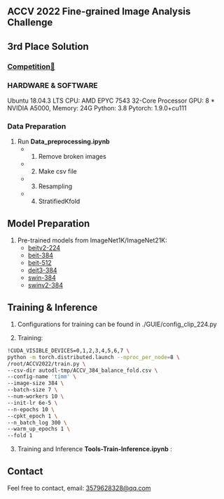 ## ACCV 2022 Fine-grained Image Analysis Challenge

## 3rd Place Solution

### [Competition🔗](https://www.cvmart.net/race/10412/base)

### HARDWARE & SOFTWARE
Ubuntu 18.04.3 LTS
CPU: AMD EPYC 7543 32-Core Processor
GPU: 8 * NVIDIA A5000, Memory: 24G
Python: 3.8
Pytorch: 1.9.0+cu111

### Data Preparation
1. Run **Data_preprocessing.ipynb**
    - 1. Remove broken images
    - 2. Make csv file
    - 3. Resampling
    - 4. StratifiedKfold

## Model Preparation
1. Pre-trained models from ImageNet1K/ImageNet21K:
    - [beitv2-224](https://conversationhub.blob.core.windows.net/beit-share-public/beitv2/beitv2_large_patch16_224_pt1k_ft21k.pth)
    - [beit-384](https://conversationhub.blob.core.windows.net/beit-share-public/beit/beit_large_patch16_384_pt22k_ft22kto1k.pth)
    - [beit-512](https://conversationhub.blob.core.windows.net/beit-share-public/beit/beit_large_patch16_512_pt22k_ft22kto1k.pth)
    - [deit3-384](https://dl.fbaipublicfiles.com/deit/deit_3_large_384_21k.pth)
    - [swin-384](https://github.com/SwinTransformer/storage/releases/download/v1.0.0/swin_large_patch4_window12_384_22k.pth)
    - [swinv2-384](https://github.com/SwinTransformer/storage/releases/download/v2.0.0/swinv2_large_patch4_window12to24_192to384_22kto1k_ft.pth)


## Training & Inference
1. Configurations for training can be found in ./GUIE/config_clip_224.py

2. Training:
```bash
!CUDA_VISIBLE_DEVICES=0,1,2,3,4,5,6,7 \
python -m torch.distributed.launch --nproc_per_node=8 \
/root/ACCV2022/train.py \
--csv-dir autodl-tmp/ACCV_384_balance_fold.csv \
--config-name 'timm' \
--image-size 384 \
--batch-size 7 \
--num-workers 10 \
--init-lr 6e-5 \
--n-epochs 10 \
--cpkt_epoch 1 \
--n_batch_log 300 \
--warm_up_epochs 1 \
--fold 1
```

3. Training and Inference **Tools-Train-Inference.ipynb** :


## Contact
Feel free to contact, email: 3579628328@qq.com

